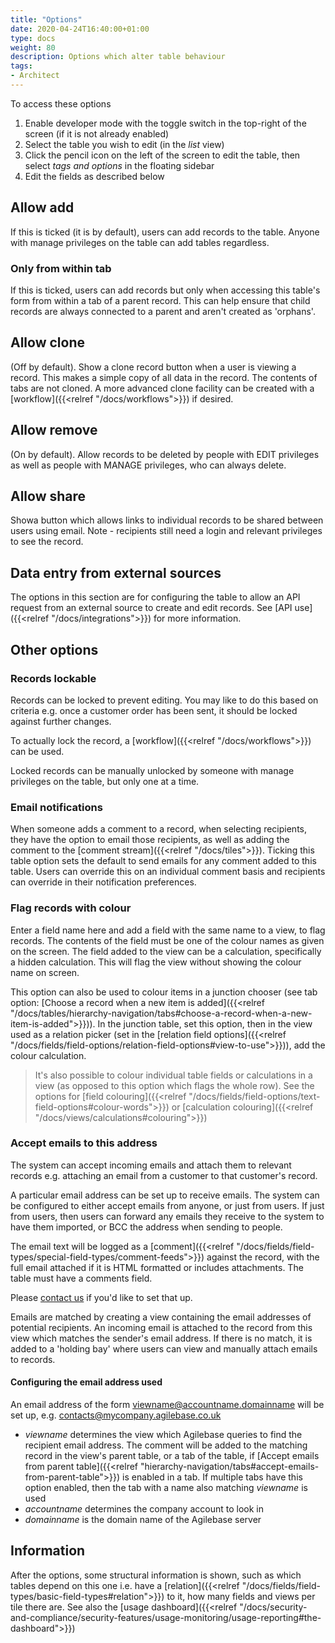 ```yaml
---
title: "Options"
date: 2020-04-24T16:40:00+01:00
type: docs
weight: 80
description: Options which alter table behaviour
tags:
- Architect
---
```

To access these options
1. Enable developer mode with the toggle switch in the top-right of the screen (if it is not already enabled)
2. Select the table you wish to edit (in the _list_ view)
3. Click the pencil icon on the left of the screen to edit the table, then select _tags and options_ in the floating sidebar
4. Edit the fields as described below

## Allow add
If this is ticked (it is by default), users can add records to the table. Anyone with manage privileges on the table can add tables regardless.

### Only from within tab
If this is ticked, users can add records but only when accessing this table's form from within a tab of a parent record. This can help ensure that child records are always connected to a parent and aren't created as 'orphans'.

## Allow clone
(Off by default). Show a clone record button when a user is viewing a record. This makes a simple copy of all data in the record. The contents of tabs are not cloned. A more advanced clone facility can be created with a [workflow]({{<relref "/docs/workflows">}}) if desired.

## Allow remove
(On by default). Allow records to be deleted by people with EDIT privileges as well as people with MANAGE privileges, who can always delete.

## Allow share
Showa button which allows links to individual records to be shared between users using email. Note - recipients still need a login and relevant privileges to see the record.

## Data entry from external sources
The options in this section are for configuring the table to allow an API request from an external source to create and edit records. See [API use]({{<relref "/docs/integrations">}}) for more information.

## Other options
### Records lockable
Records can be locked to prevent editing. You may like to do this based on criteria e.g. once a customer order has been sent, it should be locked against further changes.

To actually lock the record, a [workflow]({{<relref "/docs/workflows">}}) can be used.

Locked records can be manually unlocked by someone with manage privileges on the table, but only one at a time.

### Email notifications
When someone adds a comment to a record, when selecting recipients, they have the option to email those recipients, as well as adding the comment to the [comment stream]({{<relref "/docs/tiles">}}). Ticking this table option sets the default to send emails for any comment added to this table. Users can override this on an individual comment basis and recipients can override in their notification preferences.

### Flag records with colour
Enter a field name here and add a field with the same name to a view, to flag records. The contents of the field must be one of the colour names as given on the screen. The field added to the view can be a calculation, specifically a hidden calculation. This will flag the view without showing the colour name on screen.

This option can also be used to colour items in a junction chooser (see tab option: [Choose a record when a new item is added]({{<relref "/docs/tables/hierarchy-navigation/tabs#choose-a-record-when-a-new-item-is-added">}})). In the junction table, set this option, then in the view used as a relation picker (set in the [relation field options]({{<relref "/docs/fields/field-options/relation-field-options#view-to-use">}})), add the colour calculation.

> It's also possible to colour individual table fields or calculations in a view (as opposed to this option which flags the whole row). See the options for [field colouring]({{<relref "/docs/fields/field-options/text-field-options#colour-words">}}) or [calculation colouring]({{<relref "/docs/views/calculations#colouring">}})

### Accept emails to this address
The system can accept incoming emails and attach them to relevant records e.g. attaching an email from a customer to that customer's record.

A particular email address can be set up to receive emails. The system can be configured to either accept emails from anyone, or just from users. If just from users, then users can forward any emails they receive to the system to have them imported, or BCC the address when sending to people.

The email text will be logged as a [comment]({{<relref "/docs/fields/field-types/special-field-types/comment-feeds">}}) against the record, with the full email attached if it is HTML formatted or includes attachments. The table must have a comments field.

Please [contact us](https://agilechilli.com/contact-us/) if you'd like to set that up.

Emails are matched by creating a view containing the email addresses of potential recipients. An incoming email is attached to the record from this view which matches the sender's email address. If there is no match, it is added to a 'holding bay' where users can view and manually attach emails to records.

#### Configuring the email address used
An email address of the form viewname@accountname.domainname will be set up, e.g. contacts@mycompany.agilebase.co.uk
* *viewname* determines the view which Agilebase queries to find the recipient email address. The comment will be added to the matching record in the view's parent table, or a tab of the table, if [Accept emails from parent table]({{<relref "hierarchy-navigation/tabs#accept-emails-from-parent-table">}}) is enabled in a tab. If multiple tabs have this option enabled, then the tab with a name also matching *viewname* is used
* *accountname* determines the company account to look in
* *domainname* is the domain name of the Agilebase server

## Information
After the options, some structural information is shown, such as which tables depend on this one i.e. have a [relation]({{<relref "/docs/fields/field-types/basic-field-types#relation">}}) to it, how many fields and views per tile there are. See also the [usage dashboard]({{<relref "/docs/security-and-compliance/security-features/usage-monitoring/usage-reporting#the-dashboard">}})



